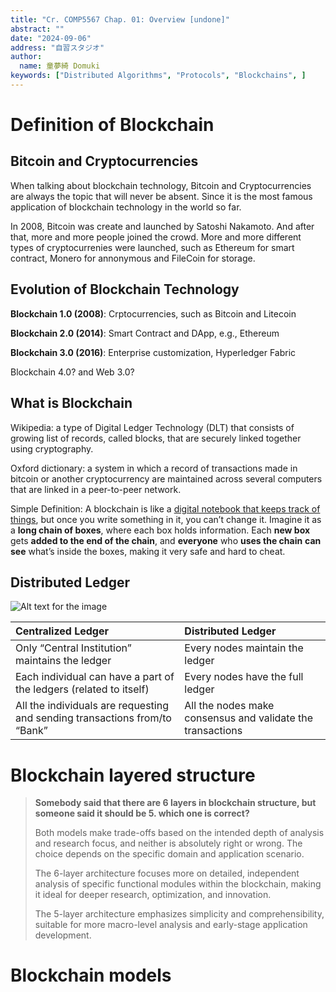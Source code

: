 ```yaml
---
title: "Cr. COMP5567 Chap. 01: Overview [undone]"
abstract: ""
date: "2024-09-06"
address: "自習スタジオ"
author:
  name: 童夢綺 Domuki
keywords: ["Distributed Algorithms", "Protocols", "Blockchains", ]
---
```


# Definition of Blockchain

## Bitcoin and Cryptocurrencies

When talking about blockchain technology, Bitcoin and Cryptocurrencies are always the topic that will never be absent. Since it is the most famous application of blockchain technology in the world so far.

In 2008, Bitcoin was create and launched by Satoshi Nakamoto. And after that, more and more people joined the crowd. More and more different types of cryptocurrenies were launched, such as Ethereum for smart contract, Monero for annonymous and FileCoin for storage.

## Evolution of Blockchain Technology

**Blockchain 1.0 (2008)**: Crptocurrencies, such as Bitcoin and Litecoin

**Blockchain 2.0 (2014)**: Smart Contract and DApp, e.g., Ethereum

**Blockchain 3.0 (2016)**: Enterprise customization, Hyperledger Fabric

Blockchain 4.0? and Web 3.0?

## What is Blockchain

Wikipedia: a type of Digital Ledger Technology (DLT) that consists of growing list of records, called blocks, that are securely linked together using cryptography.

Oxford dictionary: a system in which a record of transactions made in bitcoin or another cryptocurrency are maintained across several computers that are linked in a peer-to-peer network.

Simple Definition: A blockchain is like a <u>digital notebook that keeps track of things</u>, but once you write something in it, you can’t change it. Imagine it as a **long chain of boxes**, where each box holds information. Each **new box** gets **added to the end of the chain**, and **everyone** who **uses the chain** **can see** what’s inside the boxes, making it very safe and hard to cheat.

## Distributed Ledger

![Alt text for the image](/images/_posts/Blockchain_Technology/COMP5521-L1-008.png)

| **Centralized Ledger**                                                 | **Distributed Ledger**                                     |
| :--------------------------------------------------------------------- | :--------------------------------------------------------- |
| Only “Central Institution” maintains the ledger                                       | Every nodes maintain the ledger                            |
| Each individual can have a part of the ledgers (related to itself)         | Every nodes have the full ledger                           |
| All the individuals are requesting and sending transactions from/to “Bank” | All the nodes make consensus and validate the transactions |

# Blockchain layered structure

> **Somebody said that there are 6 layers in blockchain structure, but someone said it should be 5. which one is correct?**
>
> Both models make trade-offs based on the intended depth of analysis and research focus, and neither is absolutely right or wrong. The choice depends on the specific domain and application scenario.
>
> The 6-layer architecture focuses more on detailed, independent analysis of specific functional modules within the blockchain, making it ideal for deeper research, optimization, and innovation.
>
> The 5-layer architecture emphasizes simplicity and comprehensibility, suitable for more macro-level analysis and early-stage application development.

# Blockchain models